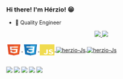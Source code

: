 ### Hi there! I'm Hérzio! 😁

- 🌱 Quality Engineer

<div align="center">
  <a href="https://github.com/herziopinto">
  <img height="180em" src="https://github-readme-stats.vercel.app/api?username=herziopinto&show_icons=true&theme=dark&include_all_commits=true&count_private=true"/>
  <img height="180em" src="https://github-readme-stats.vercel.app/api/top-langs/?username=herziopinto&layout=compact&langs_count=7&theme=dark"/>
</div>
  <div style="display: inline_block"><br>
  <img align="center" alt="herzio-HTML" height="30" width="40" src="https://raw.githubusercontent.com/devicons/devicon/master/icons/html5/html5-original.svg">
  <img align="center" alt="herzio-CSS" height="30" width="40" src="https://raw.githubusercontent.com/devicons/devicon/master/icons/css3/css3-original.svg">
  <img align="center" alt="herzio-Js" height="30" width="40" src="https://raw.githubusercontent.com/devicons/devicon/master/icons/javascript/javascript-plain.svg">
  <img align="center" alt="herzio-Js" height="30" width="40" src="[https://cdn.jsdelivr.net/gh/devicons/devicon/icons/bootstrap/bootstrap-original.svg](https://www.svgrepo.com/show/354321/selenium.svg)">
  <img align="center" alt="herzio-Js" height="30" width="40" src="https://cdn.jsdelivr.net/gh/devicons/devicon/icons/wordpress/wordpress-plain.svg">
</div>
  
##

<div>
  <a href="https://www.linkedin.com/in/herzio-pinto" target="_blank"><img src="https://img.shields.io/badge/-LinkedIn-%230077B5?style=for-the-badge&logo=linkedin&logoColor=white" target="_blank"></a>
  <a href = "mailto:contatoherziojunior@gmail.com"><img src="https://img.shields.io/badge/Gmail-D14836?style=for-the-badge&logo=gmail&logoColor=white" target="_blank"></a>
  <a href = "https://api.whatsapp.com/send?phone=351913956896"><img src="https://img.shields.io/badge/WhatsApp-25D366?style=for-the-badge&logo=whatsapp&logoColor=white" target="_blank"></a>
  <a href = "https://msng.link/o/?@herziopinto=tg"><img src="https://img.shields.io/badge/Telegram-2CA5E0?style=for-the-badge&logo=telegram&logoColor=white" target="_blank"></a>
  <a href="https://instagram.com/herziojr" target="_blank"><img src="https://img.shields.io/badge/-Instagram-%23E4405F?style=for-the-badge&logo=instagram&logoColor=white" target="_blank"></a>
  </div>

